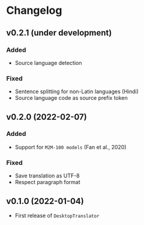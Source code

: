 # Changelog


## v0.2.1 (under development)

### Added

- Source language detection

### Fixed

- Sentence splitting for non-Latin languages (Hindi)
- Source language code as source prefix token


## v0.2.0 (2022-02-07)

### Added

- Support for `M2M-100 models` (Fan et al., 2020)

### Fixed

- Save translation as UTF-8
- Respect paragraph format


## v0.1.0 (2022-01-04)

- First release of `DesktopTranslator`
